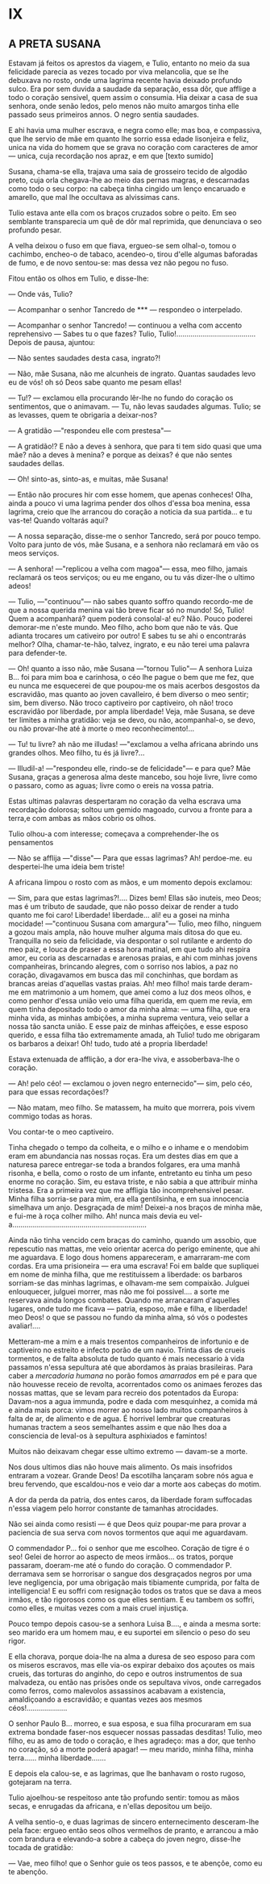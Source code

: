 

# IX

## A PRETA SUSANA

Estavam já feitos os aprestos da viagem, e Tulio, entanto no meio da sua felicidade parecia as vezes tocado por viva melancolia, que se lhe debuxava no rosto, onde uma lagrima recente havia deixado profundo sulco. Era por sem duvida a saudade da separação, essa dôr, que afflige a todo o coração sensivel, quem assim o consumia. Hia deixar a casa de sua senhora, onde senão ledos, pelo menos não muito amargos tinha elle passado seus primeiros annos. O negro sentia saudades.

E ahi havia uma mulher escrava, e negra como elle; mas boa, e compassiva, que lhe servio de mãe em quanto lhe sorrio essa edade lisonjeira e feliz, unica na vida do homem que se grava no coração com caracteres de amor — unica, cuja recordação nos apraz, e em que 
[texto sumido]

Susana, chama-se ella, trajava uma saia de grosseiro tecido de algodão preto, cuja orla chegava-lhe ao meio das pernas magras, e descarnadas como todo o seu corpo: na cabeça tinha cingido um lenço encaruado e amarello, que mal lhe occultava as alvissimas cans.

Tulio estava ante ella com os braços cruzados sobre o peito. Em seo semblante transparecia um quê de dôr mal reprimida, que denunciava o seo profundo pesar.

A velha deixou o fuso em que fiava, ergueo-se sem olhal-o, tomou o cachimbo, encheo-o de tabaco, acendeo-o, tirou d'elle algumas baforadas de fumo, e de novo sentou-se: mas dessa vez não pegou no fuso.

Fitou então os olhos em Tulio, e disse-lhe:

— Onde vás, Tulio?

— Acompanhar o senhor Tancredo de *** — respondeo o interpelado.

— Acompanhar o senhor Tancredo! — continuou a velha com accento reprehensivo — Sabes tu o que fazes? Tulio, Tulio!.......................................
Depois de pausa, ajuntou:

— Não sentes saudades desta casa, ingrato?!

— Não, mãe Susana, não me alcunheis de ingrato. Quantas saudades levo eu de vós! oh só Deos sabe quanto me pesam ellas!

— Tu!? — exclamou ella procurando lêr-lhe no fundo do coração os sentimentos, que o animavam. — Tu, não levas saudades algumas. Tulio; se as levasses, quem te obrigaria a deixar-nos?

— A gratidão —"respondeu elle com prestesa"—

— A gratidão!? E não a deves à senhora, que para ti tem sido quasi que uma mãe? não a deves à menina? e porque as deixas? é que não sentes saudades dellas.

— Oh! sinto-as, sinto-as, e muitas, mãe Susana!

— Então não procures hir com esse homem, que apenas conheces! Olha, ainda a pouco vi uma lagrima pender dos olhos d'essa boa menina, essa lagrima, creio que lhe arrancou do coração a noticia da sua partida... e tu vas-te! Quando voltarás aqui?

— A nossa separação, disse-me o senhor Tancredo, será por pouco tempo. Volto para junto de vós, mãe Susana, e a senhora não reclamará em vão os meos serviços.

— A senhora! —"replicou a velha com magoa"— essa, meo filho, jamais reclamará os teos serviços; ou eu me engano, ou tu vás dizer-lhe o ultimo adeos!

— Tulio, —"continuou"— não sabes quanto soffro quando recordo-me de que a nossa querida menina vai tão breve ficar só no mundo! Só, Tulio! Quem a acompanhará? quem poderá consolal-a! eu? Não. Pouco poderei demorar-me n'este mundo. Meo filho, acho bom que não te vás. Que adianta trocares um cativeiro por outro! E sabes tu se ahi o encontrarás melhor? Olha, chamar-te-hão, talvez, ingrato, e eu não terei uma palavra para defender-te.

— Oh! quanto a isso não, mãe Susana —"tornou Tulio"— A senhora Luiza B... foi para mim boa e carinhosa, o céo lhe pague o bem que me fez, que eu nunca me esquecerei de que poupou-me os mais acerbos desgostos da escravidão, mas quanto ao joven cavalleiro, é bem diverso o meo sentir; sim, bem diverso. Não troco captiveiro por captiveiro, oh não! troco escravidão por liberdade, por ampla liberdade! Veja, mãe Susana, se deve ter limites a minha gratidão: veja se devo, ou não, acompanhal-o, se devo, ou não provar-lhe até à morte o meo reconhecimento!...

— Tu! tu livre? ah não me illudas! —"exclamou a velha africana abrindo uns grandes olhos. Meo filho, tu és já livre?...

— Illudil-a! —"respondeu elle, rindo-se de felicidade"— e para que? Mãe Susana, graças a generosa alma deste mancebo, sou hoje livre, livre como o passaro, como as aguas; livre como o ereis na vossa patria.

Estas ultimas palavras despertaram no coração da velha escrava uma recordação dolorosa; soltou um gemido magoado, curvou a fronte para a terra,e com ambas as mãos cobrio os olhos.

Tulio olhou-a com interesse; começava a comprehender-lhe os pensamentos

— Não se afflija —"disse"— Para que essas lagrimas? Ah! perdoe-me. eu despertei-lhe uma ideia bem triste!

A africana limpou o rosto com as mãos, e um momento depois exclamou:

— Sim, para que estas lagrimas?!.... Dizes bem! Ellas são inuteis, meo Deos; mas é um tributo de saudade, que não posso deixar de render a tudo quanto me foi caro! Liberdade! liberdade... ali! eu a gosei na minha mocidade! —"continuou Susana com amargura"— Tulio, meo filho, ninguem a gozou mais ampla, não houve mulher alguma mais ditosa do que eu. Tranquilla no seio da felicidade, via despontar o sol rutilante e ardento do meo paiz, e louca de praser a essa hora matinal, em que tudo ahi respira amor, eu coria as descarnadas e arenosas praias, e ahi com minhas jovens companheiras, brincando alegres, com o sorriso nos labios, a paz no coração, divagavamos em busca das mil conchinhas, que bordam as brancas areias d'aquellas vastas praias. Ah! meo filho! mais tarde deram-me em matrimonio a um homem, que amei como a luz dos meos olhos, e como penhor d'essa união veio uma filha querida, em quem me revia, em quem tinha depositado todo o amor da minha alma: — uma filha, que era minha vida, as minhas ambições, a minha suprema ventura, veio sellar a nossa tão sancta união. E esse paiz de minhas affeições, e esse esposo querido, e essa filha tão extremamente amada, ah Tulio! tudo me obrigaram os barbaros a deixar! Oh! tudo, tudo até a propria liberdade!

Estava extenuada de afflição, a dor era-lhe viva, e assoberbava-lhe o coração.

— Ah! pelo céo! — exclamou o joven negro enternecido"— sim, pelo céo, para que essas recordações!?

— Não matam, meo filho. Se matassem, ha muito que morrera, pois vivem commigo todas as horas.

Vou contar-te o meo captiveiro.

Tinha chegado o tempo da colheita, e o milho e o inhame e o mendobim eram em abundancia nas nossas roças. Era um destes dias em que a naturesa parece entregar-se toda a brandos folgares, era uma manhã risonha, e bella, como o rosto de um infante, entretanto eu tinha um peso enorme no coração. Sim, eu estava triste, e não sabia a que attribuir minha tristesa. Era a primeira vez que me affligia tão incomprehensivel pesar. Minha filha sorria-se para mim, era ella gentilsinha, e em sua innocencia simelhava um anjo. Desgraçada de mim! Deixei-a nos braços de minha mãe, e fui-me à roça colher milho. Ah! nunca mais devia eu vel-a..................................................................

Ainda não tinha vencido cem braças do caminho, quando um assobio, que repescutio nas mattas, me veio orientar acerca do perigo eminente, que ahi me aguardava. E logo dous homens appareceram, e amarraram-me com cordas. Era uma prisioneira — era uma escrava! Foi em balde que supliquei em nome de minha filha, que me restituissem a liberdade: os barbaros sorriam-se das minhas lagrimas, e olhavam-me sem compaixão. Julguei enlouquecer, julguei morrer, mas não me foi possivel.... a sorte me reservava ainda longos combates. Quando me arrancaram d'aquelles lugares, onde tudo me ficava — patria, esposo, mãe e filha, e liberdade! meo Deos! o que se passou no fundo da minha alma, só vós o podestes avaliar!....

Metteram-me a mim e a mais tresentos companheiros de infortunio e de captiveiro no estreito e infecto porão de um navio. Trinta dias de crueis tormentos, e de falta absoluta de tudo quanto é mais necessario à vida passamos n'essa sepultura até que abordamos às praias brasileiras. Para caber a _mercadoria humana_ no porão fomos _amarrados_ em pé e para que não houvesse receio de revolta, acorrentados como os animaes ferozes das nossas mattas, que se levam para recreio dos potentados da Europa: Davam-nos a agua immunda, podre e dada com mesquinhez, a comida má e ainda mais porca: vimos morrer ao nosso lado muitos companheiros à falta de ar, de alimento e de agua. É horrivel lembrar que creaturas humanas tractem a seos semelhantes assim e que não lhes doa a consciencia de leval-os à sepultura asphixiados e famintos!

Muitos não deixavam chegar esse ultimo extremo — davam-se a morte.

Nos dous ultimos dias não houve mais alimento. Os mais insofridos entraram a vozear. Grande Deos! Da escotilha lançaram sobre nós agua e breu fervendo, que escaldou-nos e veio dar a morte aos cabeças do motim.

A dor da perda da patria, dos entes caros, da liberdade foram suffocadas n'essa viagem pelo horror constante de tamanhas atrocidades.

Não sei ainda como resisti — é que Deos quiz poupar-me para provar a paciencia de sua serva com novos tormentos que aqui me aguardavam.

O commendador P... foi o senhor que me escolheo. Coração de tigre é o seo! Gelei de horror ao aspecto de meos irmãos... os tratos, porque passaram, doeram-me até o fundo do coração. O commendador P. derramava sem se horrorisar o sangue dos desgraçados negros por uma leve negligencia, por uma obrigação mais tibiamente cumprida, por falta de intelligencia! E eu soffri com resignação todos os tratos que se dava a meos irmãos, e tão rigorosos como os que elles sentiam. E eu tambem os soffri, como elles, e muitas vezes com a mais cruel injustiça.

Pouco tempo depois casou-se a senhora Luisa B...., e ainda a mesma sorte: seo marido era um homem mau, e eu suportei em silencio o peso do seu rigor.

E ella chorava, porque doia-lhe na alma a duresa de seo esposo para com os miseros escravos, mas elle via-os expirar debaixo dos açoutes os mais crueis, das torturas do anginho, do cepo e outros instrumentos de sua malvadeza, ou então nas prisões onde os sepultava vivos, onde carregados como ferros, como malevolos assassinos acabavam a existencia, amaldiçoando a escravidão; e quantas vezes aos mesmos céos!....................

O senhor Paulo B... morreo, e sua esposa, e sua filha procuraram em sua extrema bondade faser-nos esquecer nossas passadas desditas! Tulio, meo filho, eu as amo de todo o coração, e lhes agradeço: mas a dor, que tenho no coração, só a morte poderá apagar! — meu marido, minha filha, minha terra...... minha liberdade.......

E depois ela calou-se, e as lagrimas, que lhe banhavam o rosto rugoso, gotejaram na terra.

Tulio ajoelhou-se respeitoso ante tão profundo sentir: tomou as mãos secas, e enrugadas da africana, e n'ellas depositou um beijo.

A velha sentio-o, e duas lagrimas de sincero enternecimento desceram-lhe pela face: ergueo então seos olhos vermelhos de pranto, e arrancou a mão com brandura e elevando-a sobre a cabeça do joven negro, disse-lhe tocada de gratidão:

— Vae, meo filho! que o Senhor guie os teos passos, e te abençôe, como eu te abençôo.

